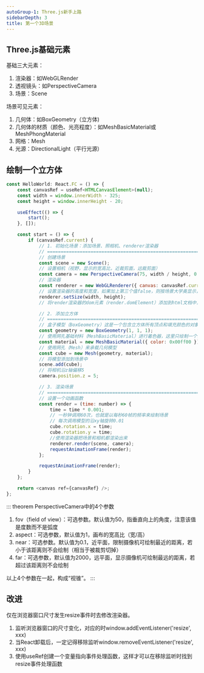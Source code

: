 ```yaml
---
autoGroup-1: Three.js新手上路
sidebarDepth: 3
title: 第一个3D场景
---
```



## Three.js基础元素

基础三大元素：
1. 渲染器：如WebGLRender
2. 透视镜头：如PerspectiveCamera
3. 场景：Scene

场景可见元素：
1. 几何体：如BoxGeometry（立方体)
2. 几何体的材质（颜色、光亮程度）：如MeshBasicMaterial或MeshPhongMaterial
3. 网格：Mesh
4. 光源：DirectionalLight（平行光源）

## 绘制一个立方体

```javascript
const HelloWorld: React.FC = () => {
	const canvasRef = useRef<HTMLCanvasElement>(null);
	const width = window.innerWidth - 325;
	const height = window.innerHeight - 20;

	useEffect(() => {
		start();
	}, []);

	const start = () => {
		if (canvasRef.current) {
			// 1. 初始化场景：添加场景、照相机、renderer渲染器
			// ===================================================================
			// 创建场景
			const scene = new Scene();
			// 设置相机（视野，显示的宽高比，近裁剪面，远裁剪面）
			const camera = new PerspectiveCamera(75, width / height, 0.1, 1000);
			// 渲染器
			const renderer = new WebGLRenderer({ canvas: canvasRef.current });
			// 设置渲染器的高度和宽度，如果加上第三个值false，则按场景大学奥显示，等比例缩放
			renderer.setSize(width, height);
			// 将render渲染器的dom元素（render.domElement）添加到html文档中，这是渲染器用来显示场景的canvas元素

			// 2. 添加立方体
			// ====================================================================
			// 盒子模型（BoxGeometry）这是一个包含立方体所有顶点和填充颜色的对象
			const geometry = new BoxGeometry(1, 1, 1);
			// 使用网孔基础材料（MeshBasicMaterial）进行着色器，这里只绘制一个而绿色
			const material = new MeshBasicMaterial({ color: 0x00ff00 });
			// 使用网孔（Mesh）来承载几何模型
			const cube = new Mesh(geometry, material);
			// 将模型添加到场景中
			scene.add(cube);
			// 将相机沿z轴偏移5
			camera.position.z = 5;

			// 3. 渲染场景
			// ====================================================================
			// 设置一个动画函数
			const render = (time: number) => {
				time = time * 0.001;
				// 一秒钟调用60次，也就是以每秒60帧的频率来绘制场景
				// 每次调用模型的沿xy轴旋转0.01
				cube.rotation.x = time;
				cube.rotation.y = time;
				//使用渲染器把场景和相机都渲染出来
				renderer.render(scene, camera);
				requestAnimationFrame(render);
			};

			requestAnimationFrame(render);
		}
	};

	return <canvas ref={canvasRef} />;
};
```

::: theorem PerspectiveCamera中的4个参数
1. fov（field of view）：可选参数。默认值为50，指垂直向上的角度，注意该值是度数而不是弧度
2. aspect：可选参数，默认值为1，画布的宽高比（宽/高）
3. near：可选参数。默认值为0.1，近平面，限制摄像机可绘制最近的距离，若小于该距离则不会绘制（相当于被裁剪切掉）
4. far：可选参数，默认值为2000，远平面，显示摄像机可绘制最远的距离，若超过该距离则不会绘制

以上4个参数在一起，构成“视锥”。
:::

## 改进

仅在浏览器窗口尺寸发生resize事件时去修改渲染器。

1. 监听浏览器窗口的尺寸变化，对应的时window.addEventListener('resize', xxx)
2. 当React卸载后，一定记得移除监听window.removeEventListener('resize', xxx)
3. 使用useRef创建一个变量指向事件处理函数，这样才可以在移除监听时找到resize事件处理函数

